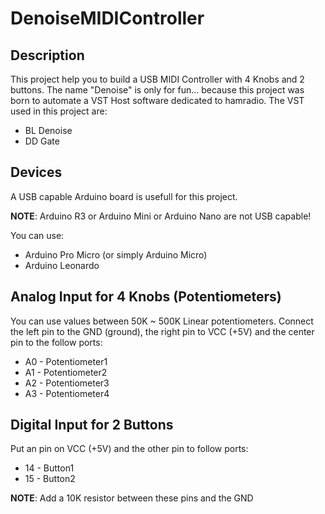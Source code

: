 # DenoiseMIDIController

## Description
This project help you to build a USB MIDI Controller with 4 Knobs and 2 buttons.
The name "Denoise" is only for fun... because this project was born to automate a VST Host software dedicated to hamradio.
The VST used in this project are:
* BL Denoise
* DD Gate

## Devices
A USB capable Arduino board is usefull for this project.

**NOTE**: Arduino R3 or Arduino Mini or Arduino Nano are not USB capable!

You can use:
* Arduino Pro Micro (or simply Arduino Micro)
* Arduino Leonardo

## Analog Input for 4 Knobs (Potentiometers)
You can use values between 50K ~ 500K Linear potentiometers. 
Connect the left pin to the GND (ground), the right pin to VCC (+5V) and the center pin to the follow ports:
* A0 - Potentiometer1
* A1 - Potentiometer2
* A2 - Potentiometer3
* A3 - Potentiometer4

## Digital Input for 2 Buttons
Put an pin on VCC (+5V) and the other pin to follow ports: 
* 14 - Button1
* 15 - Button2


**NOTE**: Add a 10K resistor between these pins and the GND





